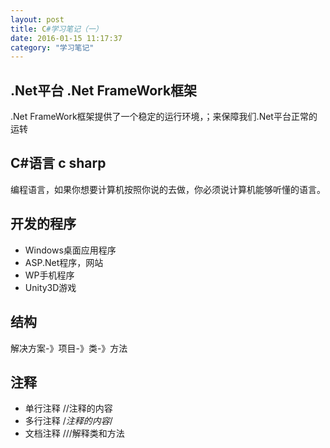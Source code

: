 ```yaml
---
layout: post
title: C#学习笔记（一）
date: 2016-01-15 11:17:37
category: "学习笔记"
---
```



## .Net平台  .Net FrameWork框架
.Net FrameWork框架提供了一个稳定的运行环境，；来保障我们.Net平台正常的运转

## C#语言 c sharp
编程语言，如果你想要计算机按照你说的去做，你必须说计算机能够听懂的语言。

## 开发的程序
* Windows桌面应用程序
* ASP.Net程序，网站
* WP手机程序
* Unity3D游戏

## 结构
解决方案-》项目-》类-》方法

## 注释
* 单行注释  //注释的内容
* 多行注释  /*注释的内容*/
* 文档注释  ///解释类和方法


